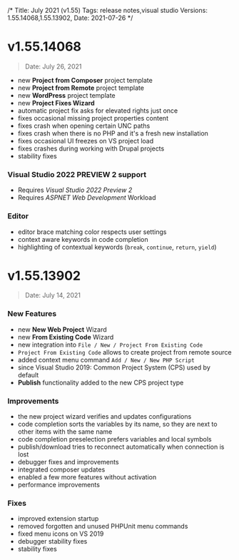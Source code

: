 /*
Title: July 2021 (v1.55)
Tags: release notes,visual studio
Versions: 1.55.14068,1.55.13902,
Date: 2021-07-26
*/

# v1.55.14068
> Date: July 26, 2021

- new **Project from Composer** project template
- new **Project from Remote** project template
- new **WordPress** project template
- new **Project Fixes Wizard**
- automatic project fix asks for elevated rights just once
- fixes occasional missing project properties content
- fixes crash when opening certain UNC paths
- fixes crash when there is no PHP and it's a fresh new installation
- fixes occasional UI freezes on VS project load
- fixes crashes during working with Drupal projects
- stability fixes

### Visual Studio 2022 PREVIEW 2 support

- Requires *Visual Studio 2022 Preview 2*
- Requires *ASPNET Web Development* Workload

### Editor

- editor brace matching color respects user settings
- context aware keywords in code completion
- highlighting of contextual keywords (`break`, `continue`, `return`, `yield`)

# v1.55.13902
> Date: July 14, 2021

### New Features

- new **New Web Project** Wizard
- new **From Existing Code** Wizard
- new integration into `File / New / Project From Existing Code`
- `Project From Existing Code` allows to create project from remote source
- added context menu command `Add / New / New PHP Script`
- since Visual Studio 2019: Common Project System (CPS) used by default
- **Publish** functionality added to the new CPS project type

### Improvements

- the new project wizard verifies and updates configurations
- code completion sorts the variables by its name, so they are next to other items with the same name
- code completion preselection prefers variables and local symbols
- publish/download tries to reconnect automatically when connection is lost
- debugger fixes and improvements
- integrated composer updates
- enabled a few more features without activation
- performance improvements

### Fixes

- improved extension startup
- removed forgotten and unused PHPUnit menu commands
- fixed menu icons on VS 2019
- debugger stability fixes
- stability fixes


